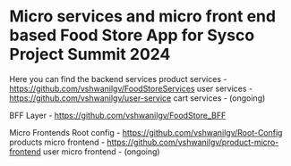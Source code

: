 # Micro services and micro front end based Food Store App for Sysco Project Summit 2024

Here you can find the backend services 
  product services - https://github.com/vshwanilgv/FoodStoreServices
  user services - https://github.com/vshwanilgv/user-service
  cart services - (ongoing)

BFF Layer - https://github.com/vshwanilgv/FoodStore_BFF

Micro Frontends
  Root config - https://github.com/vshwanilgv/Root-Config
  products micro frontend - https://github.com/vshwanilgv/product-micro-frontend
  user micro frontend - (ongoing)
